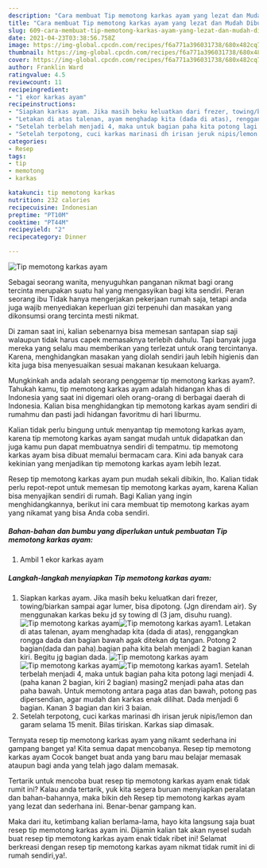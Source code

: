 ```yaml
---
description: "Cara membuat Tip memotong karkas ayam yang lezat dan Mudah Dibuat"
title: "Cara membuat Tip memotong karkas ayam yang lezat dan Mudah Dibuat"
slug: 609-cara-membuat-tip-memotong-karkas-ayam-yang-lezat-dan-mudah-dibuat
date: 2021-04-23T03:38:56.758Z
image: https://img-global.cpcdn.com/recipes/f6a771a396031738/680x482cq70/tip-memotong-karkas-ayam-foto-resep-utama.jpg
thumbnail: https://img-global.cpcdn.com/recipes/f6a771a396031738/680x482cq70/tip-memotong-karkas-ayam-foto-resep-utama.jpg
cover: https://img-global.cpcdn.com/recipes/f6a771a396031738/680x482cq70/tip-memotong-karkas-ayam-foto-resep-utama.jpg
author: Franklin Ward
ratingvalue: 4.5
reviewcount: 11
recipeingredient:
- "1 ekor karkas ayam"
recipeinstructions:
- "Siapkan karkas ayam. Jika masih beku keluatkan dari frezer, towing/biarkan sampai agar lumer, bisa dipotong. (Jgn direndam air). Sy menggunakan karkas beku jd sy towing dl (3 jam, disuhu ruang)."
- "Letakan di atas talenan, ayam menghadap kita (dada di atas), renggangkan rongga dada dan bagian bawah agak ditekan dg tangan. Potong 2 bagian(dada dan paha).bagian paha kita belah menjadi 2 bagian kanan kiri. Begitu jg bagian dada."
- "Setelah terbelah menjadi 4, maka untuk bagian paha kita potong lagi menjadi 4. (paha kanan 2 bagian, kiri 2 bagian) masing2 menjadi paha atas dan paha bawah. Untuk memotong antara paga atas dan bawah, potong pas dipersendian, agar mudah dan karkas enak dilihat. Dada menjadi 6 bagian. Kanan 3 bagian dan kiri 3 baian."
- "Setelah terpotong, cuci karkas marinasi dh irisan jeruk nipis/lemon dan garam selama 15 menit. Bilas tiriskan. Karkas siap dimasak."
categories:
- Resep
tags:
- tip
- memotong
- karkas

katakunci: tip memotong karkas 
nutrition: 232 calories
recipecuisine: Indonesian
preptime: "PT10M"
cooktime: "PT44M"
recipeyield: "2"
recipecategory: Dinner

---
```



![Tip memotong karkas ayam](https://img-global.cpcdn.com/recipes/f6a771a396031738/680x482cq70/tip-memotong-karkas-ayam-foto-resep-utama.jpg)

Sebagai seorang wanita, menyuguhkan panganan nikmat bagi orang tercinta merupakan suatu hal yang mengasyikan bagi kita sendiri. Peran seorang ibu Tidak hanya mengerjakan pekerjaan rumah saja, tetapi anda juga wajib menyediakan keperluan gizi terpenuhi dan masakan yang dikonsumsi orang tercinta mesti nikmat.

Di zaman  saat ini, kalian sebenarnya bisa memesan santapan siap saji walaupun tidak harus capek memasaknya terlebih dahulu. Tapi banyak juga mereka yang selalu mau memberikan yang terlezat untuk orang tercintanya. Karena, menghidangkan masakan yang diolah sendiri jauh lebih higienis dan kita juga bisa menyesuaikan sesuai makanan kesukaan keluarga. 



Mungkinkah anda adalah seorang penggemar tip memotong karkas ayam?. Tahukah kamu, tip memotong karkas ayam adalah hidangan khas di Indonesia yang saat ini digemari oleh orang-orang di berbagai daerah di Indonesia. Kalian bisa menghidangkan tip memotong karkas ayam sendiri di rumahmu dan pasti jadi hidangan favoritmu di hari liburmu.

Kalian tidak perlu bingung untuk menyantap tip memotong karkas ayam, karena tip memotong karkas ayam sangat mudah untuk didapatkan dan juga kamu pun dapat membuatnya sendiri di tempatmu. tip memotong karkas ayam bisa dibuat memalui bermacam cara. Kini ada banyak cara kekinian yang menjadikan tip memotong karkas ayam lebih lezat.

Resep tip memotong karkas ayam pun mudah sekali dibikin, lho. Kalian tidak perlu repot-repot untuk memesan tip memotong karkas ayam, karena Kalian bisa menyajikan sendiri di rumah. Bagi Kalian yang ingin menghidangkannya, berikut ini cara membuat tip memotong karkas ayam yang nikamat yang bisa Anda coba sendiri.

<!--inarticleads1-->

##### Bahan-bahan dan bumbu yang diperlukan untuk pembuatan Tip memotong karkas ayam:

1. Ambil 1 ekor karkas ayam




<!--inarticleads2-->

##### Langkah-langkah menyiapkan Tip memotong karkas ayam:

1. Siapkan karkas ayam. Jika masih beku keluatkan dari frezer, towing/biarkan sampai agar lumer, bisa dipotong. (Jgn direndam air). Sy menggunakan karkas beku jd sy towing dl (3 jam, disuhu ruang).
<img src="https://img-global.cpcdn.com/steps/f3820b6873b75cb9/160x128cq70/tip-memotong-karkas-ayam-langkah-memasak-1-foto.jpg" alt="Tip memotong karkas ayam"><img src="https://img-global.cpcdn.com/steps/644249c17c9dee55/160x128cq70/tip-memotong-karkas-ayam-langkah-memasak-1-foto.jpg" alt="Tip memotong karkas ayam">1. Letakan di atas talenan, ayam menghadap kita (dada di atas), renggangkan rongga dada dan bagian bawah agak ditekan dg tangan. Potong 2 bagian(dada dan paha).bagian paha kita belah menjadi 2 bagian kanan kiri. Begitu jg bagian dada.
<img src="https://img-global.cpcdn.com/steps/6b37b4c8e2cac2ac/160x128cq70/tip-memotong-karkas-ayam-langkah-memasak-2-foto.jpg" alt="Tip memotong karkas ayam"><img src="https://img-global.cpcdn.com/steps/7580e038c0954b63/160x128cq70/tip-memotong-karkas-ayam-langkah-memasak-2-foto.jpg" alt="Tip memotong karkas ayam"><img src="https://img-global.cpcdn.com/steps/00f376a044ad6e76/160x128cq70/tip-memotong-karkas-ayam-langkah-memasak-2-foto.jpg" alt="Tip memotong karkas ayam">1. Setelah terbelah menjadi 4, maka untuk bagian paha kita potong lagi menjadi 4. (paha kanan 2 bagian, kiri 2 bagian) masing2 menjadi paha atas dan paha bawah. Untuk memotong antara paga atas dan bawah, potong pas dipersendian, agar mudah dan karkas enak dilihat. Dada menjadi 6 bagian. Kanan 3 bagian dan kiri 3 baian.
1. Setelah terpotong, cuci karkas marinasi dh irisan jeruk nipis/lemon dan garam selama 15 menit. Bilas tiriskan. Karkas siap dimasak.




Ternyata resep tip memotong karkas ayam yang nikamt sederhana ini gampang banget ya! Kita semua dapat mencobanya. Resep tip memotong karkas ayam Cocok banget buat anda yang baru mau belajar memasak ataupun bagi anda yang telah jago dalam memasak.

Tertarik untuk mencoba buat resep tip memotong karkas ayam enak tidak rumit ini? Kalau anda tertarik, yuk kita segera buruan menyiapkan peralatan dan bahan-bahannya, maka bikin deh Resep tip memotong karkas ayam yang lezat dan sederhana ini. Benar-benar gampang kan. 

Maka dari itu, ketimbang kalian berlama-lama, hayo kita langsung saja buat resep tip memotong karkas ayam ini. Dijamin kalian tak akan nyesel sudah buat resep tip memotong karkas ayam enak tidak ribet ini! Selamat berkreasi dengan resep tip memotong karkas ayam nikmat tidak rumit ini di rumah sendiri,ya!.

